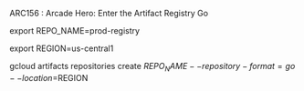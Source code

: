 ARC156 :  Arcade Hero: Enter the Artifact Registry Go 

export REPO_NAME=prod-registry

export REGION=us-central1

gcloud artifacts repositories create $REPO_NAME --repository-format=go --location=$REGION

